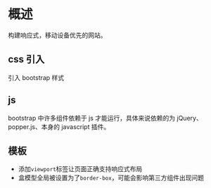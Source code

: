 # 概述

构建响应式，移动设备优先的网站。

## css 引入

引入 bootstrap 样式

## js

bootstrap 中许多组件依赖于 js 才能运行，具体来说依赖的为 jQuery、popper.js、本身的 javascript 插件。

## 模板

- 添加`viewport`标签让页面正确支持响应式布局
- 盒模型全局被设置为了`border-box`，可能会影响第三方组件出现问题
